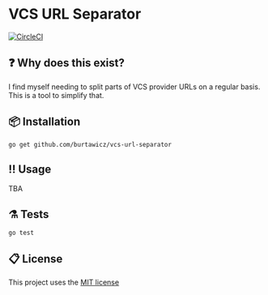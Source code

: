 # VCS URL Separator

[![CircleCI](https://circleci.com/gh/burtawicz/vcs-url-separator/tree/main.svg?style=svg)](https://circleci.com/gh/burtawicz/vcs-url-separator/tree/main)

## :question: Why does this exist?
I find myself needing to split parts of VCS provider URLs on a regular basis. This is a tool to simplify that.

## :package: Installation
`go get github.com/burtawicz/vcs-url-separator`

## :bangbang: Usage
TBA

## :alembic: Tests
`go test`

## :clipboard: License
This project uses the [MIT license](https://github.com/burtawicz/vcs-url-separator/blob/main/LICENSE.txt)

